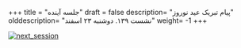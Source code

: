 +++
title = "جلسه آینده"
draft = false
description= "پیام تبریک عید نوروز"
olddescription= "نشست ۱۳۹. دوشنبه ۲۳ اسفند"
weight= -1
+++

[![next_session](../../img/next_session.jpg)](../../img/next_session.jpg)
